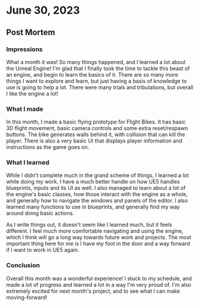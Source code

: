 # June 30, 2023

## Post Mortem

### Impressions

What a month it was! So many things happened, and I learned a lot about the Unreal Engine! I'm glad that I finally took the time to tackle this beast of an engine, and begin to learn the basics of it. There are so many more things I want to explore and learn, but just having a basis of knowledge to use is going to help a lot. There were many trials and tribulations, but overall I like the engine a lot!

### What I made

In this month, I made a basic flying prototype for Flight Bikes. It has basic 3D flight movement, basic camera controls and some extra reset/respawn buttons. The bike generates walls behind it, with collision that can kill the player. There is also a very basic UI that displays player information and instructions as the game goes on.

### What I learned

While I didn't complete much in the grand scheme of things, I learned a lot while doing my work. I have a much better handle on how UE5 handles blueprints, inputs and its UI as well. I also managed to learn about a lot of the engine's basic classes, how those interact with the engine as a whole, and generally how to navigate the windows and panels of the editor. I also learned many functions to use in blueprints, and generally find my way around doing basic actions.

As I write things out, it doesn't seem like I learned much, but it feels different. I feel much more comfortable navigating and using the engine, which I think will go a long way towards future work and projects. The most important thing here for me is I have my foot in the door and a way forward if I want to work in UE5 again.

### Conclusion

Overall this month was a wonderful experience! I stuck to my schedule, and made a lot of progress and learned a lot in a way I'm very proud of. I'm also extremely excited for next month's project, and to see what I can make moving-forward!